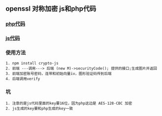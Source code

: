 ## openssl 对称加密 js和php代码
### [php代码](Soteria.php)

### [js代码](Soteria.php)


### 使用方法

``` 
1. npm install crypto-js 
2. 前端 ---调用---> 后端 (new M)->securityCode(); 提供的接口;生成图片并返回
3. 前端加密账号密码，连带和初始向量iv，图形验证码传到后端
4. 后端调用verify
```

### 坑

``` 
1. 注意的是js代码里面的key要16位，因为php这边是 AES-128-CBC 加密
2. js生成的key要和php生成的key一致
```